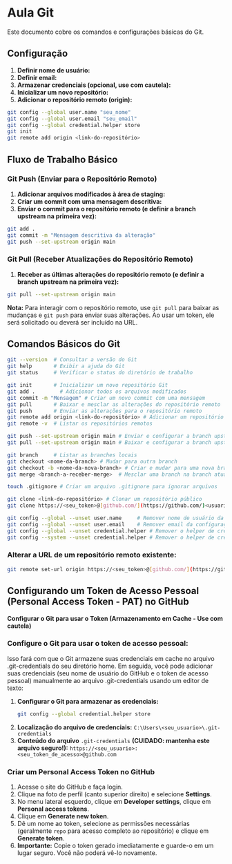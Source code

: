 # Aula Git

Este documento cobre os comandos e configurações básicas do Git.

## Configuração

1. **Definir nome de usuário:**
2. **Definir email:**
3. **Armazenar credenciais (opcional, use com cautela):**
4. **Inicializar um novo repositório:**
5. **Adicionar o repositório remoto (origin):**
```bash
git config --global user.name "seu_nome"
git config --global user.email "seu_email"
git config --global credential.helper store
git init
git remote add origin <link-do-repositório>
```

## Fluxo de Trabalho Básico

### Git Push (Enviar para o Repositório Remoto)

1. **Adicionar arquivos modificados à área de staging:**
2. **Criar um commit com uma mensagem descritiva:**
3. **Enviar o commit para o repositório remoto (e definir a branch upstream na primeira vez):**
```bash
git add . 
git commit -m "Mensagem descritiva da alteração"
git push --set-upstream origin main
```

### Git Pull (Receber Atualizações do Repositório Remoto)

1. **Receber as últimas alterações do repositório remoto (e definir a branch upstream na primeira vez):**
```bash
git pull --set-upstream origin main
```

**Nota:** Para interagir com o repositório remoto, use `git pull` para baixar as mudanças e `git push` para enviar suas alterações. Ao usar um token, ele será solicitado ou deverá ser incluído na URL.

## Comandos Básicos do Git

```bash
git --version  # Consultar a versão do Git
git help       # Exibir a ajuda do Git
git status     # Verificar o status do diretório de trabalho

git init       # Inicializar um novo repositório Git
git add .        # Adicionar todos os arquivos modificados
git commit -m "Mensagem" # Criar um novo commit com uma mensagem
git pull       # Baixar e mesclar as alterações do repositório remoto
git push       # Enviar as alterações para o repositório remoto
git remote add origin <link-do-repositório> # Adicionar um repositório remoto
git remote -v  # Listar os repositórios remotos

git push --set-upstream origin main # Enviar e configurar a branch upstream
git pull --set-upstream origin main # Baixar e configurar a branch upstream

git branch     # Listar as branches locais
git checkout <nome-da-branch> # Mudar para outra branch
git checkout -b <nome-da-nova-branch> # Criar e mudar para uma nova branch
git merge <branch-a-receber-merge>  # Mesclar uma branch na branch atual

touch .gitignore # Criar um arquivo .gitignore para ignorar arquivos

git clone <link-do-repositório> # Clonar um repositório público
git clone https://<seu_token>@[github.com/](https://github.com/)<usuario>/<repositorio>.git # Clonar um repositório privado

git config --global --unset user.name     # Remover nome de usuário da configuração global
git config --global --unset user.email    # Remover email da configuração global
git config --global --unset credential.helper # Remover o helper de credenciais global
git config --system --unset credential.helper # Remover o helper de credenciais do sistema
```

### Alterar a URL de um repositório remoto existente:
```bash
git remote set-url origin https://<seu_token>@[github.com/](https://github.com/)<seu_usuario>/<seu_repositorio>.git
```

## Configurando um Token de Acesso Pessoal (Personal Access Token - PAT) no GitHub

**Configurar o Git para usar o Token (Armazenamento em Cache - Use com cautela)**

### Configure o Git para usar o token de acesso pessoal:
Isso fará com que o Git armazene suas credenciais em cache no arquivo .git-credentials do seu diretório home. Em seguida, você pode adicionar suas credenciais (seu nome de usuário do GitHub e o token de acesso pessoal) manualmente ao arquivo .git-credentials usando um editor de texto:
1.  **Configurar o Git para armazenar as credenciais:**
    ```bash
    git config --global credential.helper store
    ```
2.  **Localização do arquivo de credenciais:** ``C:\Users\<seu_usuario>\.git-credentials``
3.  **Conteúdo do arquivo** ``.git-credentials`` **(CUIDADO: mantenha este arquivo seguro!):**
    ``https://<seu_usuario>:<seu_token_de_acesso>@github.com``

### Criar um Personal Access Token no GitHub
 1. Acesse o site do GitHub e faça login.
 2. Clique na foto de perfil (canto superior direito) e selecione **Settings**.
 3. No menu lateral esquerdo, clique em **Developer settings**, clique em **Personal access tokens**.
 4. Clique em **Generate new token**.
 5. Dê um nome ao token, selecione as permissões necessárias (geralmente ``repo`` para acesso completo ao repositório) e clique em **Generate token**.
 6. **Importante:** Copie o token gerado imediatamente e guarde-o em um lugar seguro. Você não poderá vê-lo novamente.